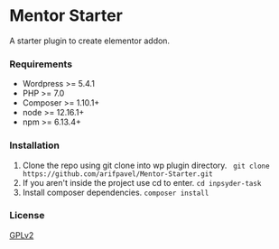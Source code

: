 # Mentor Starter
A starter plugin to create elementor addon.

### Requirements

- Wordpress >= 5.4.1
- PHP >= 7.0
- Composer >= 1.10.1+
- node >= 12.16.1+
- npm >= 6.13.4+

### Installation

1. Clone the repo using git clone into wp plugin directory.
``` git clone https://github.com/arifpavel/Mentor-Starter.git```
2. If you aren't inside the project use cd to enter.
```cd inpsyder-task```
3. Install composer dependencies.
```composer install```

### License
[GPLv2](https://www.gnu.org/licenses/old-licenses/gpl-2.0.en.html)